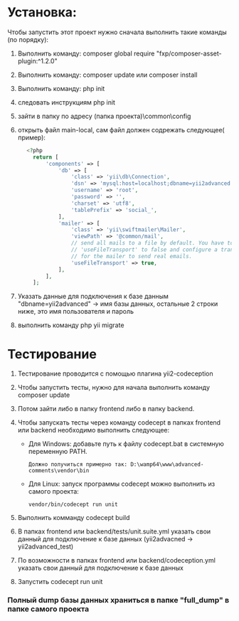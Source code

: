 # Установка:

Чтобы запустить этот проект нужно сначала выполнить такие команды (по порядку):

1) Выполнить команду: composer global require "fxp/composer-asset-plugin:^1.2.0"

2) Выполнить команду: composer update или composer install

3) Выполнить команду: php init

4) следовать инструкциям php init

5) зайти в папку по адресу (папка проекта)\common\config

6) открыть файл main-local, сам файл должен содрежать следующее( пример):
```php
      <?php
        return [
            'components' => [
                'db' => [
                    'class' => 'yii\db\Connection',
                    'dsn' => 'mysql:host=localhost;dbname=yii2advanced',
                    'username' => 'root',
                    'password' => '',
                    'charset' => 'utf8',
                    'tablePrefix' => 'social_',
                ],
                'mailer' => [
                    'class' => 'yii\swiftmailer\Mailer',
                    'viewPath' => '@common/mail',
                    // send all mails to a file by default. You have to set
                    // 'useFileTransport' to false and configure a transport
                    // for the mailer to send real emails.
                    'useFileTransport' => true,
                ],
            ],
        ];
```
7) Указать данные для подключения к базе данным "dbname=yii2advanced" -> имя базы данных, остальные 2 строки ниже, это имя пользователя и пароль

8) выполнить команду php yii migrate

# Тестирование

1) Тестирование проводится с помощью плагина yii2-codeception

2) Чтобы запустить тесты, нужно для начала выполнить команду composer update

3) Потом зайти либо в папку frontend либо в папку backend.

4) Чтобы запускать тесты через команду codecept в папках frontend или backend необходимо выполнить следующее:
      - Для Windows:  добавьте путь к файлу codecept.bat в системную переменную PATH.
      
            Должно получиться примерно так: D:\wamp64\www\advanced-comments\vendor\bin
            
      - Для Linux:  запуск программы codecept можно выполнить из самого проекта:
      
            vendor/bin/codecept run unit

5) Выполнить комманду codecept build

6) В папках frontend или backend/tests/unit.suite.yml указать свои данный для подключение к базе данных (yii2advacned -> yii2advanced_test)

7) По возможности в папках frontend или backend/codeception.yml указать свои данный для подключение к базе данных

8) Запустить codecept run unit

### Полный dump базы данных храниться в папке "full_dump" в папке самого проекта
